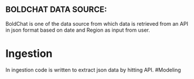 ## BOLDCHAT DATA SOURCE:
BoldChat is one of the data source from which data is retrieved from an API in json format based on date and Region as input from user. <br />
# Ingestion
In ingestion code is written to extract json data  by hitting API.
#Modeling


